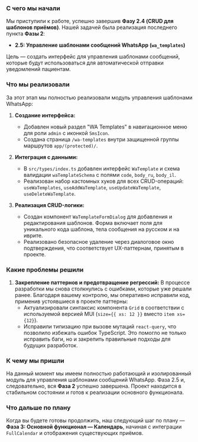 ### С чего мы начали

Мы приступили к работе, успешно завершив __Фазу 2.4 (CRUD для шаблонов приёмов)__. Нашей задачей была реализация последнего пункта __Фазы 2__:
-   __2.5: Управление шаблонами сообщений WhatsApp (`wa_templates`)__

Цель — создать интерфейс для управления шаблонами сообщений, которые будут использоваться для автоматической отправки уведомлений пациентам.

### Что мы реализовали

За этот этап мы полностью реализовали модуль управления шаблонами WhatsApp:

1.  __Создание интерфейса:__
    *   Добавлен новый раздел "WA Templates" в навигационное меню для роли `admin` с иконкой `SmsIcon`.
    *   Создана страница `/wa-templates` внутри защищенной группы маршрутов `app/(protected)/`.

2.  __Интеграция с данными:__
    *   В `src/types/index.ts` добавлен интерфейс `WaTemplate` и схема валидации `waTemplateSchema` с полями `code`, `body_ru`, `body_il`.
    *   Реализован набор кастомных хуков для всех CRUD-операций: `useWaTemplates`, `useAddWaTemplate`, `useUpdateWaTemplate`, `useDeleteWaTemplate`.

3.  __Реализация CRUD-логики:__
    *   Создан компонент `WaTemplateFormDialog` для добавления и редактирования шаблонов. Форма включает поля для уникального кода шаблона, тела сообщения на русском и на иврите.
    *   Реализовано безопасное удаление через диалоговое окно подтверждения, что соответствует UX-паттернам, принятым в проекте.

### Какие проблемы решили

1.  __Закрепление паттернов и предотвращение регрессий:__ В процессе разработки мы снова столкнулись с ошибками, которые уже решали ранее. Благодаря вашему контролю, мы оперативно исправили код, применив устоявшиеся в проекте паттерны:
    *   Актуализировали синтаксис компонента `Grid` в соответствии с используемой версией MUI (`size={{ xs: 12 }}` вместо `item xs={12}`).
    *   Исправили типизацию при вызове мутаций `react-query`, что позволило избежать ошибок TypeScript.
    Это помогло не только исправить баги, но и закрепить правильные подходы для будущих разработок.

### К чему мы пришли

На данный момент мы имеем полностью работающий и изолированный модуль для управления шаблонами сообщений WhatsApp. Фаза 2.5 и, следовательно, вся __Фаза 2__ успешно завершена. Проект находится в стабильном состоянии и готов к реализации основного функционала.

### Что дальше по плану

Когда вы будете готовы продолжить, наш следующий шаг по плану — __Фаза 3: Основной функционал — Календарь__, начиная с интеграции `FullCalendar` и отображения существующих приёмов.
